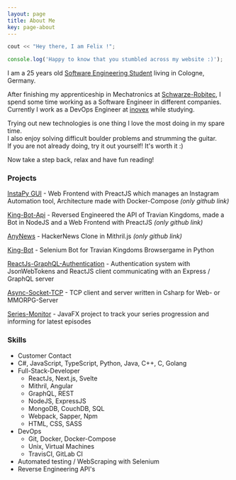 ```yaml
---
layout: page
title: About Me
key: page-about
---
```


```c++
cout << "Hey there, I am Felix !";
```

```js
console.log('Happy to know that you stumbled across my website :)');
```

I am a 25 years old [Software Engineering Student](https://www.th-koeln.de) living in Cologne, Germany.

After finishing my apprenticeship in Mechatronics at [Schwarze-Robitec](https://www.schwarze-robitec.com), 
I spend some time working as a Software Engineer in different companies. 
Currently I work as a DevOps Engineer at [inovex](https://www.inovex.de) while studying.

Trying out new technologies is one thing I love the most doing in my spare time.  
I also enjoy solving difficult boulder problems and strumming the guitar.  
If you are not already doing, try it out yourself! It's worth it :)

Now take a step back, relax and have fun reading!

### Projects

[InstaPy GUI](https://github.com/breuerfelix/instapy-gui) - Web Frontend with PreactJS which manages an Instagram Automation tool, Architecture made with Docker-Compose _(only github link)_

[King-Bot-Api](https://github.com/breuerfelix/king-bot-api) - Reversed Engineered the API of Travian Kingdoms, made a Bot in NodeJS and a Web Frontend with PreactJS _(only github link)_

[AnyNews](https://github.com/breuerfelix/any-news) - HackerNews Clone in Mithril.js _(only github link)_

[King-Bot](projects/king-bot) - Selenium Bot for Travian Kingdoms Browsergame in Python

[ReactJs-GraphQL-Authentication](projects/react-graphql-auth) - Authentication system with JsonWebTokens and ReactJS client communicating with an Express / GraphQL server

[Async-Socket-TCP](projects/async-tcp) - TCP client and server written in Csharp for Web- or MMORPG-Server

[Series-Monitor](projects/series-monitor) - JavaFX project to track your series progression and informing for latest episodes

### Skills

- Customer Contact
- C#, JavaScript, TypeScript, Python, Java, C++, C, Golang
- Full-Stack-Developer
  - ReactJs, Next.js, Svelte
  - Mithril, Angular
  - GraphQL, REST
  - NodeJS, ExpressJS
  - MongoDB, CouchDB, SQL
  - Webpack, Sapper, Npm
  - HTML, CSS, SASS
- DevOps
  - Git, Docker, Docker-Compose
  - Unix, Virtual Machines
  - TravisCI, GitLab CI
- Automated testing / WebScraping with Selenium
- Reverse Engineering API's
